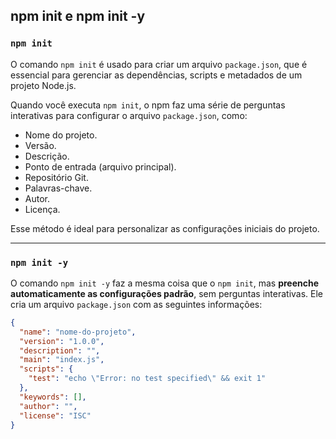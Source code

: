 ## npm init e npm init -y

### **`npm init`**

O comando `npm init` é usado para criar um arquivo `package.json`, que é essencial para gerenciar as dependências, scripts e metadados de um projeto Node.js.

Quando você executa `npm init`, o npm faz uma série de perguntas interativas para configurar o arquivo `package.json`, como:

- Nome do projeto.
- Versão.
- Descrição.
- Ponto de entrada (arquivo principal).
- Repositório Git.
- Palavras-chave.
- Autor.
- Licença.

Esse método é ideal para personalizar as configurações iniciais do projeto.

---

### **`npm init -y`**

O comando `npm init -y` faz a mesma coisa que o `npm init`, mas **preenche automaticamente as configurações padrão**, sem perguntas interativas. Ele cria um arquivo `package.json` com as seguintes informações:

```json
{
  "name": "nome-do-projeto",
  "version": "1.0.0",
  "description": "",
  "main": "index.js",
  "scripts": {
    "test": "echo \"Error: no test specified\" && exit 1"
  },
  "keywords": [],
  "author": "",
  "license": "ISC"
}
```
